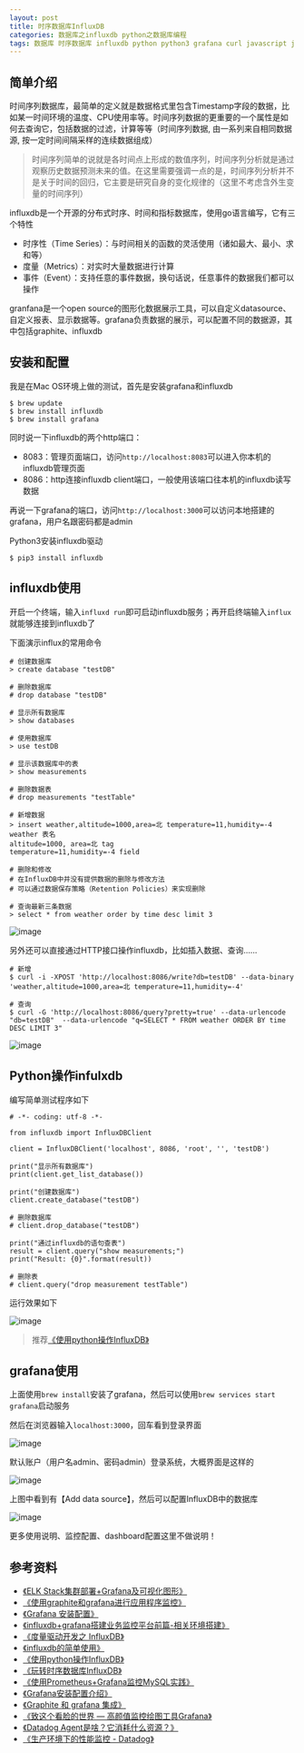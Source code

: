 ```yaml
---
layout: post
title: 时序数据库InfluxDB
categories: 数据库之influxdb python之数据库编程 
tags: 数据库 时序数据库 influxdb python python3 grafana curl javascript js 监控 时间序列 监控系统 datadog dashboard
---
```


## 简单介绍

时间序列数据库，最简单的定义就是数据格式里包含Timestamp字段的数据，比如某一时间环境的温度、CPU使用率等。时间序列数据的更重要的一个属性是如何去查询它，包括数据的过滤，计算等等（时间序列数据, 由一系列来自相同数据源, 按一定时间间隔采样的连续数据组成）

>时间序列简单的说就是各时间点上形成的数值序列，时间序列分析就是通过观察历史数据预测未来的值。在这里需要强调一点的是，时间序列分析并不是关于时间的回归，它主要是研究自身的变化规律的（这里不考虑含外生变量的时间序列）

influxdb是一个开源的分布式时序、时间和指标数据库，使用go语言编写，它有三个特性

* 时序性（Time Series）：与时间相关的函数的灵活使用（诸如最大、最小、求和等）
* 度量（Metrics）：对实时大量数据进行计算
* 事件（Event）：支持任意的事件数据，换句话说，任意事件的数据我们都可以操作

granfana是一个open source的图形化数据展示工具，可以自定义datasource、自定义报表、显示数据等。grafana负责数据的展示，可以配置不同的数据源，其中包括graphite、influxdb

## 安装和配置

我是在Mac OS环境上做的测试，首先是安装grafana和influxdb

```
$ brew update
$ brew install influxdb
$ brew install grafana
```

同时说一下influxdb的两个http端口：

* 8083：管理页面端口，访问`http://localhost:8083`可以进入你本机的influxdb管理页面
* 8086：http连接influxdb client端口，一般使用该端口往本机的influxdb读写数据

再说一下grafana的端口，访问`http://localhost:3000`可以访问本地搭建的grafana，用户名跟密码都是admin

Python3安装influxdb驱动

```
$ pip3 install influxdb
```

## influxdb使用

开启一个终端，输入`influxd run`即可启动influxdb服务；再开启终端输入`influx`就能够连接到influxdb了

下面演示influx的常用命令

```
# 创建数据库
> create database "testDB"

# 删除数据库
# drop database "testDB"

# 显示所有数据库
> show databases

# 使用数据库
> use testDB

# 显示该数据库中的表
> show measurements

# 删除数据表
# drop measurements "testTable"

# 新增数据
> insert weather,altitude=1000,area=北 temperature=11,humidity=-4
weather 表名
altitude=1000, area=北 tag
temperature=11,humidity=-4 field

# 删除和修改
# 在InfluxDB中并没有提供数据的删除与修改方法
# 可以通过数据保存策略（Retention Policies）来实现删除

# 查询最新三条数据
> select * from weather order by time desc limit 3
```

![image](../media/image/2017-12-17/01.png)

另外还可以直接通过HTTP接口操作influxdb，比如插入数据、查询……

```
# 新增
$ curl -i -XPOST 'http://localhost:8086/write?db=testDB' --data-binary 'weather,altitude=1000,area=北 temperature=11,humidity=-4'

# 查询
$ curl -G 'http://localhost:8086/query?pretty=true' --data-urlencode "db=testDB"  --data-urlencode "q=SELECT * FROM weather ORDER BY time DESC LIMIT 3"
```

![image](../media/image/2017-12-17/02.png)

## Python操作infulxdb

编写简单测试程序如下

```
# -*- coding: utf-8 -*-

from influxdb import InfluxDBClient

client = InfluxDBClient('localhost', 8086, 'root', '', 'testDB')

print("显示所有数据库")
print(client.get_list_database())

print("创建数据库")
client.create_database("testDB")

# 删除数据库
# client.drop_database("testDB")

print("通过influxdb的语句查表")
result = client.query("show measurements;")
print("Result: {0}".format(result))

# 删除表
# client.query("drop measurement testTable")

```

运行效果如下

![image](../media/image/2017-12-17/03.png)

>推荐[《使用python操作InfluxDB》](https://www.cnblogs.com/MikeZhang/p/InfluxDBPythonOpt20170312.html)

## grafana使用

上面使用`brew install`安装了grafana，然后可以使用`brew services start grafana`启动服务

然后在浏览器输入`localhost:3000`，回车看到登录界面

![image](../media/image/2017-12-17/04.png)

默认账户（用户名admin、密码admin）登录系统，大概界面是这样的

![image](../media/image/2017-12-17/05.png)

上图中看到有【Add data source】，然后可以配置InfluxDB中的数据库

![image](../media/image/2017-12-17/06.png)

更多使用说明、监控配置、dashboard配置这里不做说明！

## 参考资料

* [《ELK Stack集群部署+Grafana及可视化图形》](http://blog.csdn.net/xiegh2014/article/details/54584171)
* [《使用graphite和grafana进行应用程序监控》](https://segmentfault.com/a/1190000007540752)
* [《Grafana 安装配置》](http://ju.outofmemory.cn/entry/257213)
* [《influxdb+grafana搭建业务监控平台前篇-相关环境搭建》](http://blog.csdn.net/u010185262/article/details/53118711)
* [《度量驱动开发之 InfluxDB》](http://www.jianshu.com/p/60764f9ae0d0)
* [《influxdb的简单使用》](http://www.361way.com/influxdb-user/5291.html)
* [《使用python操作InfluxDB》](https://www.cnblogs.com/MikeZhang/p/InfluxDBPythonOpt20170312.html)
* [《玩转时序数据库InfluxDB》](http://www.ywnds.com/?p=10763)
* [《使用Prometheus+Grafana监控MySQL实践》](http://www.ywnds.com/?p=9656)
* [《Grafana安装配置介绍》](http://www.ywnds.com/?p=5903)
* [《Graphite 和 grafana 集成》](https://segmentfault.com/a/1190000000693520)
* [《致这个看脸的世界 — 高颜值监控绘图工具Grafana》](http://www.jianshu.com/p/6bc606348050)
* [《Datadog Agent是啥？它消耗什么资源？》](https://yq.aliyun.com/articles/6636)
* [《生产环境下的性能监控 - Datadog》](http://tech.glowing.com/cn/performance-monitoring-with-Datadog/)
